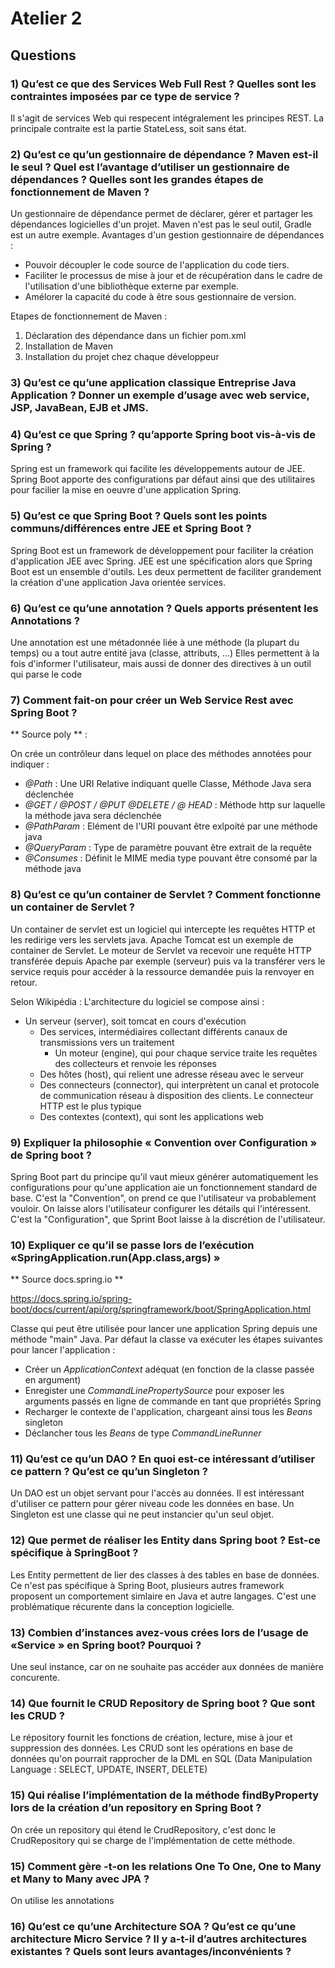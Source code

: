 # Atelier 2
## Questions
### 1) Qu’est ce que des Services Web Full Rest ? Quelles sont les contraintes imposées par ce type de service ?
Il s'agit de services Web qui respecent intégralement les principes REST. La principale contraite est la partie StateLess, soit sans état.

### 2) Qu’est ce qu’un gestionnaire de dépendance ? Maven est-il le seul ? Quel est l’avantage d’utiliser un gestionnaire de dépendances ? Quelles sont les grandes étapes de fonctionnement de Maven ?
Un gestionnaire de dépendance permet de déclarer, gérer et partager les dépendances logicielles d'un projet.
Maven n'est pas le seul outil, Gradle est un autre exemple.
Avantages d'un gestion gestionnaire de dépendances :
- Pouvoir découpler le code source de l'application du code tiers.
- Faciliter le processus de mise à jour et de récupération dans le cadre de l'utilisation d'une bibliothèque externe par exemple.
- Amélorer la capacité du code à être sous gestionnaire de version.

Etapes de fonctionnement de Maven :
1. Déclaration des dépendance dans un fichier pom.xml
2. Installation de Maven
3. Installation du projet chez chaque développeur


### 3) Qu’est ce qu’une application classique Entreprise Java Application ? Donner un exemple d’usage avec web service, JSP, JavaBean, EJB et JMS.

### 4) Qu’est ce que Spring ? qu’apporte Spring boot vis-à-vis de Spring ?
Spring est un framework qui facilite les développements autour de JEE.
Spring Boot apporte des configurations par défaut ainsi que des utilitaires pour facilier la mise en oeuvre d'une application Spring.

### 5) Qu’est ce que Spring Boot ? Quels sont les points communs/différences entre JEE et Spring Boot ?
Spring Boot est un framework de développement pour faciliter la création d'application JEE avec Spring.
JEE est une spécification alors que Spring Boot est un ensemble d'outils. Les deux permettent de faciliter grandement la création d'une application Java orientée services.

### 6) Qu’est ce qu’une annotation ? Quels apports présentent les Annotations ?
Une annotation est une métadonnée liée à une méthode (la plupart du temps) ou a tout autre entité java (classe, attributs, ...)
Elles permettent à la fois d'informer l'utilisateur, mais aussi de donner des directives à un outil qui parse le code

### 7) Comment fait-on pour créer un Web Service Rest avec Spring Boot ?
** Source poly ** :

On crée un contrôleur dans lequel on place des méthodes annotées pour indiquer :
- *@Path* : Une URI Relative indiquant quelle Classe, Méthode Java sera déclenchée
- *@GET / @POST / @PUT @DELETE / @ HEAD* : Méthode http sur laquelle la méthode java sera déclenchée
- *@PathParam* : Elément de l'URI pouvant être exlpoité par une méthode java
- *@QueryParam* : Type de paramètre pouvant être extrait de la requête
- *@Consumes* : Définit le MIME media type pouvant être consomé par la méthode java

### 8) Qu’est ce qu’un container de Servlet ? Comment fonctionne un container de Servlet ?
Un container de servlet est un logiciel qui intercepte les requêtes HTTP et les redirige vers les servlets java. Apache Tomcat est un exemple de container de Servlet.
Le moteur de Servlet va recevoir une requête HTTP transférée depuis Apache par exemple (serveur) puis va la transférer vers le service requis pour accéder à la ressource demandée puis la renvoyer en retour.

Selon Wikipédia :
L'architecture du logiciel se compose ainsi :
- Un serveur (server), soit tomcat en cours d'exécution
  - Des services, intermédiaires collectant différents canaux de transmissions vers un traitement
    - Un moteur (engine), qui pour chaque service traite les requêtes des collecteurs et renvoie les réponses
  - Des hôtes (host), qui relient une adresse réseau avec le serveur
  - Des connecteurs (connector), qui interprètent un canal et protocole de communication réseau à disposition des clients. Le connecteur HTTP est le plus typique
  - Des contextes (context), qui sont les applications web


### 9) Expliquer la philosophie « Convention over Configuration » de Spring boot ?
Spring Boot part du principe qu'il vaut mieux générer automatiquement les configurations pour qu'une application aie un fonctionnement standard de base.
C'est la "Convention", on prend ce que l'utilisateur va probablement vouloir.
On laisse alors l'utilisateur configurer les détails qui l'intéressent. C'est la "Configuration", que Sprint Boot laisse à la discrétion de l'utilisateur.

### 10) Expliquer ce qu’il se passe lors de l’exécution «SpringApplication.run(App.class,args) »
** Source docs.spring.io **

https://docs.spring.io/spring-boot/docs/current/api/org/springframework/boot/SpringApplication.html

Classe qui peut être utilisée pour lancer une application Spring depuis une méthode "main" Java. Par défaut la classe va exécuter les étapes suivantes pour lancer l'application :
- Créer un *ApplicationContext* adéquat (en fonction de la classe passée en argument)
- Enregister une *CommandLinePropertySource* pour exposer les arguments passés en ligne de commande en tant que propriétés Spring
- Recharger le contexte de l'application, chargeant ainsi tous les *Beans* singleton
- Déclancher tous les *Beans* de type *CommandLineRunner*

### 11) Qu’est ce qu’un DAO ? En quoi est-ce intéressant d’utiliser ce pattern ? Qu’est ce qu’un Singleton ?
Un DAO est un objet servant pour l'accès au données. Il est intéressant d'utiliser ce pattern pour gérer niveau code les données en base.
Un Singleton est une classe qui ne peut instancier qu'un seul objet.

### 12) Que permet de réaliser les Entity dans Spring boot ? Est-ce spécifique à SpringBoot ?
Les Entity permettent de lier des classes à des tables en base de données.
Ce n'est pas spécifique à Spring Boot, plusieurs autres framework proposent un comportement simlaire en Java et autre langages.
C'est une problématique récurente dans la conception logicielle.

### 13) Combien d’instances avez-vous crées lors de l’usage de «Service » en Spring boot? Pourquoi ?
Une seul instance, car on ne souhaite pas accéder aux données de manière concurente.

### 14) Que fournit le CRUD Repository de Spring boot ? Que sont les CRUD ?
Le répository fournit les fonctions de création, lecture, mise à jour et suppression des données.
Les CRUD sont les opérations en base de données qu'on pourrait rapprocher de la DML en SQL (Data Manipulation Language : SELECT, UPDATE, INSERT, DELETE)

### 15) Qui réalise l’implémentation de la méthode findByProperty lors de la création d’un repository en Spring Boot ?
On crée un repository qui étend le CrudRepository, c'est donc le CrudRepository qui se charge de l'implémentation de cette méthode.

### 15) Comment gère -t-on les relations One To One, One to Many et Many to Many avec JPA ?
On utilise les annotations

### 16) Qu’est ce qu’une Architecture SOA ? Qu’est ce qu’une architecture Micro Service ? Il y a-t-il d’autres architectures existantes ? Quels sont leurs avantages/inconvénients ?
